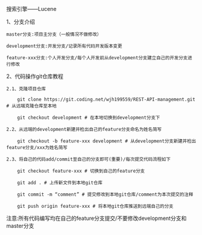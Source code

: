 搜索引擎——Lucene

1、分支介绍

	master分支:项目主分支（一般情况不做修改）

	development分支:开发分支/记录所有代码开发版本变更

	feature-xxx分支:个人开发分支/每个人开发前从development分支建立自己的开发分支进行修改

2、代码操作git仓库教程

	2.1、克隆项目仓库

		git clone https://git.coding.net/wjh199559/REST-API-management.git # 从远端克隆仓库至本地

		git checkout development # 在本地切换到development分支下

	2.2、从远端的development新建并检出自己的feature分支命名为姓名简写

		git checkout -b feature-xxx development # 从development分支新建并检出feature分支/xxx为姓名简写

	2.3、将自己的代码add/commit至自己的分支即可(重要)/每次提交代码流程如下

		git checkout feature-xxx # 切换到自己的feature分支

		git add . # 上传新文件到本地git仓库

		git commit -m “comment” # 提交修改到本地git仓库/comment为本次提交的注释

		git push origin feature-xxx # 将本地git仓库推送到远端自己的分支

注意:所有代码编写均在自己的feature分支提交/不要修改development分支和master分支